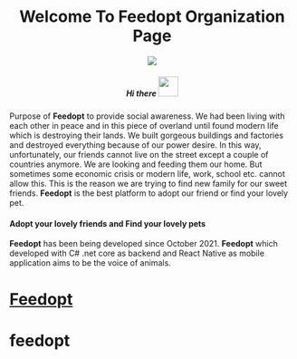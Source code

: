 <h1 style="" align="center">Welcome To Feedopt Organization Page</h1>

<p align="center">
<img src="https://user-images.githubusercontent.com/77804034/172106495-7e62aa5b-4c21-4336-acd5-8a502cbddfbe.jpg"/>
</p>

<h5 align="center">Hi there <img src="https://giphy.com/embed/Wj7lNjMNDxSmc" style="width:35px; heigth:35px"></h5>
<p>Purpose of <strong>Feedopt</strong> to provide social awareness. We had been living with each other in peace and in this piece of overland until found modern life which is destroying their lands. We built gorgeous buildings and factories and destroyed everything because of our power desire. In this way, unfortunately, our friends cannot live on the street except a couple of countries  anymore. We are looking and feeding them our home. But sometimes some economic crisis or modern life, work, school etc. cannot allow this. This is the reason we are trying to find new family for our sweet friends. <strong>Feedopt</strong> is the best platform to adopt our friend or find your lovely pet.</p>

<h4>Adopt your lovely friends and Find your lovely pets</h4>

<p> <strong>Feedopt</strong> has been being developed since October 2021. <strong>Feedopt</strong> which developed with C# .net core as backend and React Native as mobile application aims to be the voice of animals. </p>

<a id="feedopt" href="https://feedopt.com/"><h1>Feedopt</h1></a>

# feedopt
